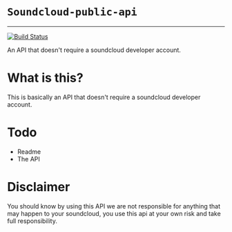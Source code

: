 # `Soundcloud-public-api`

---
[![Build Status](https://www.travis-ci.com/nodden/soundcloud-public-api.svg?branch=master)](https://www.travis-ci.com/nodden/soundcloud-public-api)

An API that doesn't require a soundcloud developer account.

# What is this?

This is basically an API that doesn't require a soundcloud developer account.

# Todo

- Readme
- The API

# Disclaimer

You should know by using this API we are not responsible for anything that may happen to your soundcloud, you use this api at your own risk and take full responsibility.
